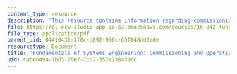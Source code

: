 ```yaml
---
content_type: resource
description: 'This resource contains information regarding commissioning and operations. '
file: https://ol-ocw-studio-app-qa.s3.amazonaws.com/courses/16-842-fundamentals-of-systems-engineering-fall-2015/cabeb49a7bd376e77cd2352e238a320c_MIT16_842F15_Ses_10_Com_Opr.pdf
file_type: application/pdf
parent_uid: 04410431-3f0c-d892-956c-65f848dd2ede
resourcetype: Document
title: 'Fundamentals of Systems Engineering: Commissioning and Operations'
uid: cabeb49a-7bd3-76e7-7cd2-352e238a320c
---
```

